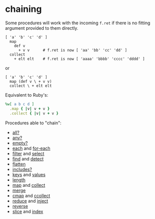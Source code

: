 
# chaining

Some procedures will work with the incoming `f.ret` if there is no fitting argument provided to them directly.

```
[ 'a' 'b' 'c' 'd' ]
  map
    def v
      + v v      # f.ret is now [ 'aa' 'bb' 'cc' 'dd' ]
  collect
    + elt elt    # f.ret is now [ 'aaaa' 'bbbb' 'cccc' 'dddd' ]
```
or
```
[ 'a' 'b' 'c' 'd' ]
  map (def v \ + v v)
  collect \ + elt elt
```

Equivalent to Ruby's:
```ruby
%w[ a b c d ]
  .map { |v| v + v }
  .collect { |v| v + v }
```

Procedures able to "chain":

* [all?](procedures/all.md)
* [any?](procedures/any.md)
* [empty?](procedures/empty.md)
* [each](procedures/each.md) and [for-each](procedures/for_each.md)
* [filter](procedures/filter.md) and [select](procedures/select.md)
* [find](procedures/find.md) and [detect](procedures/detect.md)
* [flatten](procedures/flatten.md)
* [includes?](procedures/includes.md)
* [keys](procedures/keys.md) and [values](procedures/keys.md)
* [length](procedures/length.md)
* [map](procedures/map.md) and [collect](procedures/select.md)
* [merge](procedures/merge.md)
* [cmap](procedures/cmap.md) and [ccollect](procedures/ccollect.md)
* [reduce](procedures/reduce.md) and [inject](procedures/inject.md)
* [reverse](procedures/reverse.md)
* [slice](procedures/slice.md) and [index](procedures/slice.md)


